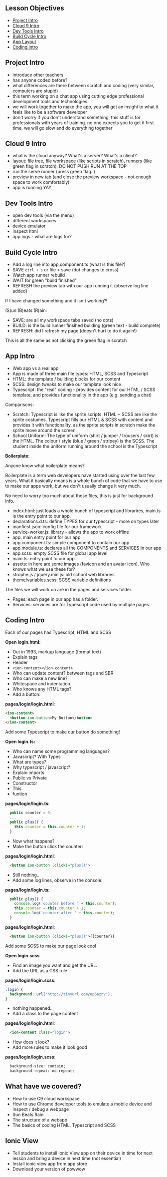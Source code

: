 ## Lesson Objectives

* [Project Intro](#project-intro)
* [Cloud 9 Intro](#cloud-9-intro)
* [Dev Tools Intro](#dev-tools-intro)
* [Build Cycle Intro](#build-cycle-intro)
* [App Layout](#app-layout)
* [Coding intro](#coding-intro)

## Project Intro

* introduce other teachers
* has anyone coded before?
* what differences are there between scratch and coding (very similar, computers are stupid)
* this term working on a chat app using cutting edge professional development tools and technologies
* we will work together to make the app, you will get an insight to what it feels like to be a software developer
* don't worry if you don't understand something, this stuff is for professionals with years of training. no one expects you to get it first time, we will go slow and do everything together

## Cloud 9 Intro

* what is the cloud anyway? What's a server? What's a client?
* layout: file tree, file workspace (like scripts in scratch), runners (like green flag in scratch), DO NOT PUSH RUN AT THE TOP
* run the serve runner (press green flag..)
* preview in new tab (and close the preview workspace - not enough space to work comfortably)
* app is running YAY

## Dev Tools Intro

* open dev tools (via the menu)
* different workspaces
* device emulator
* inspect html
* app logs - what are logs for?

## Build Cycle Intro

* Add a log line into app.component.ts (what is this file?)
* SAVE `ctrl + s` or file > save (dot changes to cross)
* Watch app runner rebuild
* WAIT for green "build finished"
* REFRESH the preview tab with our app running it (observe log line added)

If I have changed something and it isn't working?!

(S)un (B)eats (R)ain:

* SAVE: are all my workspace tabs saved (no dots)
* BUILD: is the build runner finsihed building (green text - build complete)
* REFRESH: did I refresh my page (doesn't hurt to do it again!)

This is all the same as not clicking the green flag in scratch

## App Intro

* Web app vs a real app
* App is made of three main file types: HTML, SCSS and Typescript
* HTML: the template / building blocks for our content
* SCSS: design tweaks to make our template look nice
* Typescript: the "real" coding - provides content for our HTML / SCSS template, and provides functionality in the app (e.g. sending a chat)

Comparisons:

* Scratch: Typescript is like the sprite scripts. HTML + SCSS are like the sprite costumes. Typescript fills our HTML & SCSS with content and provides it with functionality, as the sprite scripts in scratch make the sprite move around the screen.
* School Uniform: The type of uniform (shirt / jumper / trousers / skirt) is the HTML. The colour / style (blue / green / stripey) is the SCSS. The student inside the uniform running around the school is the Typescript

**Boilerplate**:

Anyone know what boilerplate means?

Boilerplate is a term web developers have started using over the last few years. What it basically means is a whole bunch of code that we have to use to make our apps work, but we don't usually change it very much.

No need to worry too much about these files, this is just for background info.

* index.html: just loads a whole bunch of typescript and librarires, main.ts is the entry point to our app.
* declarations.d.ts: define TYPES for our typescript - more on types later
* manfiest.json: config file for our framework
* service-worker.js: library - allows the app to work offline
* app: main entry point for our app
* app.component.ts: simple component to contain our app
* app.module.ts: declares all the COMPONENTS and SERVICES in our app
* app.scss: empty SCSS file for global app level
* main.ts: entry point to our app
* assets: in here are some images (favicon and an avatar icon). Who knows what we use these for?
* strophe.js / jquery.min.js: old school web libraries
* theme/variables.scss: SCSS variable definitions

The files we will work on are in the pages and services folder.

* Pages: each page in our app has a folder.
* Services: services are for Typescript code used by multiple pages.

## Coding Intro

Each of our pages has Typescript, HTML and SCSS

**Open login.html:**

* Out in 1993, markup language (format text)
* Explain tags
* Header
* `<ion-content></ion-content>`
* Who can update content? between tags and SBR
* Who can make a new line?
* Whitespace and indentation.
* Who knows any HTML tags?
* Add a button:

**pages/login/login.html**:

```html
<ion-content>
  <button ion-button>My Button</button>
</ion-content>
```

Add some Typescript to make our button do something!

**Open login.ts:**

* Who can name some programming languages?
* Javascript? With Types
* What are types?
* Why typescript / javascript?
* Explain imports
* Public vs Private
* Constructor
* This
* funtion

**pages/login/login.ts**:

```javascript
  public counter = 0;
  ...
  public plus() {
    this.counter = this.counter + 1;
  }
```

* Now what happens?
* Make the button click the counter:

**pages/login/login.html**:

```html
  <button ion-button (click)="plus()">
```

* Still nothing..
* Add some log lines, observe in the console:

**pages/login/login.ts**:

```javascript
  public plus() {
    console.log('counter before ' + this.counter);
    this.counter = this.counter + 1;
    console.log('counter after ' + this.counter);
  }
```

**pages/login/login.html**:

```html
  <button ion-button (click)="plus()">{{counter}}
```

Add some SCSS to make our page look cool

**Open login.scss**

* Find an image you want and get the URL.
* Add the URL as a CSS rule

**pages/login/login.scss**:

```css
.login {
  background: url('http://tinyurl.com/op6aznv');
}
```

* nothing happened..
* Add a class to the page content

**pages/login/login.html**:

```html
  <ion-content class="login">
```

* How does it look?
* Add more rules to make it look good

**pages/login/login.scss**:

```css
  background-size: contain;
  background-repeat: no-repeat;
```

## What have we covered?

* How to use C9 cloud workspace
* How to use Chrome developer tools to emulate a mobile device and inspect / debug a webpage
* Sun Beats Rain
* The structure of a webapp
* The basics of coding HTML, Typescript and SCSS

## Ionic View

* Tell students to install Ionic View app on their device in time for next lesson and bring a device in next time (not essential)
* Install ionic view app from app store
* Download your version of powwow